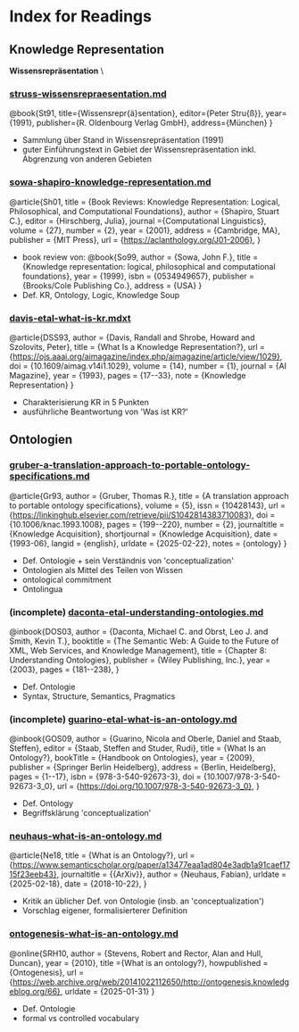 # Index for Readings

## Knowledge Representation

**Wissensrepräsentation** \

### [struss-wissensrepraesentation.md](struss-wissensrepraesentation.md)

@book{St91,
  title={Wissensrepr{ä}sentation},
  editor={Peter Stru{ß}},
  year={1991},
  publisher={R. Oldenbourg Verlag GmbH},
  address={München}
}

- Sammlung über Stand in Wissensrepräsentation (1991)
- guter Einführungstext in Gebiet der Wissensrepräsentation inkl. Abgrenzung von anderen Gebieten


### [sowa-shapiro-knowledge-representation.md](sowa-shapiro-knowledge-representation.md)

@article{Sh01,
    title = {Book Reviews: Knowledge Representation: Logical, Philosophical, and Computational Foundations},
    author = {Shapiro, Stuart C.},
    editor = {Hirschberg, Julia},
    journal ={Computational Linguistics},
    volume = {27},
    number = {2},
    year = {2001},
    address = {Cambridge, MA},
    publisher = {MIT Press},
    url = {https://aclanthology.org/J01-2006},
}

- book review von:
@book{So99,
author = {Sowa, John F.},
title = {Knowledge representation: logical, philosophical and computational foundations},
year = {1999},
isbn = {0534949657},
publisher = {Brooks/Cole Publishing Co.},
address = {USA}
}
- Def. KR, Ontology, Logic, Knowledge Soup


### [davis-etal-what-is-kr.mdxt](davis-etal-what-is-kr.md)

@article{DSS93, 
  author = {Davis, Randall and Shrobe, Howard and Szolovits, Peter}, 
  title = {What Is a Knowledge Representation?}, 
  url = {https://ojs.aaai.org/aimagazine/index.php/aimagazine/article/view/1029}, 
  doi = {10.1609/aimag.v14i1.1029}, 
  volume = {14}, 
  number = {1}, 
  journal = {AI Magazine}, 
  year = {1993}, 
  pages = {17--33},
  note = {Knowledge Representation}
}

- Charakterisierung KR in 5 Punkten
- ausführliche Beantwortung von 'Was ist KR?'


## Ontologien

### [gruber-a-translation-approach-to-portable-ontology-specifications.md](gruber-a-translation-approach-to-portable-ontology-specifications.md)

@article{Gr93,
	author = {Gruber, Thomas R.},
	title = {A translation approach to portable ontology specifications},
	volume = {5},
	issn = {10428143},
	url = {https://linkinghub.elsevier.com/retrieve/pii/S1042814383710083},
	doi = {10.1006/knac.1993.1008},
	pages = {199--220},
	number = {2},
	journaltitle = {Knowledge Acquisition},
	shortjournal = {Knowledge Acquisition},
	date = {1993-06},
	langid = {english},
	urldate = {2025-02-22},
	notes = {ontology}
}

- Def. Ontologie + sein Verständnis von 'conceptualization'
- Ontologien als Mittel des Teilen von Wissen
- ontological commitment
- Ontolingua

### (incomplete) [daconta-etal-understanding-ontologies.md](daconta-etal-understanding-ontologies.md)

@inbook{DOS03,
  author    = {Daconta, Michael C. and Obrst, Leo J. and Smith, Kevin T.},
  booktitle = {The Semantic Web: A Guide to the Future of XML, Web Services, and Knowledge Management},
  title     = {Chapter 8: Understanding Ontologies},
  publisher = {Wiley Publishing, Inc.},
  year      = {2003},
  pages     = {181--238},
}

- Def. Ontologie
- Syntax, Structure, Semantics, Pragmatics


### (incomplete) [guarino-etal-what-is-an-ontology.md](guarino-etal-what-is-an-ontology.md)

@inbook{GOS09,
  author = {Guarino, Nicola and Oberle, Daniel and Staab, Steffen},
  editor = {Staab, Steffen and Studer, Rudi},
  title = {What Is an Ontology?},
  bookTitle = {Handbook on Ontologies},
  year = {2009},
  publisher = {Springer Berlin Heidelberg},
  address = {Berlin, Heidelberg},
  pages = {1--17},
  isbn = {978-3-540-92673-3},
  doi = {10.1007/978-3-540-92673-3_0},
  url = {https://doi.org/10.1007/978-3-540-92673-3_0},
}

- Def. Ontology
- Begriffsklärung 'conceptualization'


### [neuhaus-what-is-an-ontology.md](neuhaus-what-is-an-ontology.md)

@article{Ne18,
	title = {What is an Ontology?},
	url = {https://www.semanticscholar.org/paper/a13477eaa1ad804e3adb1a91caef1715f23eeb43},
	journaltitle = {{ArXiv}},
	author = {Neuhaus, Fabian},
	urldate = {2025-02-18},
	date = {2018-10-22},
}

- Kritik an üblicher Def. von Ontologie (insb. an 'conceptualization')
- Vorschlag eigener, formalisierterer Definition


### [ontogenesis-what-is-an-ontology.md](ontogenesis-what-is-an-ontology.md)

@online{SRH10,
  author = {Stevens, Robert and  Rector, Alan and Hull, Duncan},
  year = {2010},
  title ={What is an ontology?},
  howpublished = {Ontogenesis},
  url = {https://web.archive.org/web/20141022112650/http://ontogenesis.knowledgeblog.org/66},
  urldate = {2025-01-31}
}

- Def. Ontologie
- formal vs controlled vocabulary

